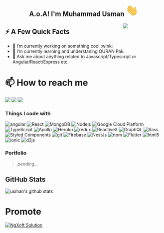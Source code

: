 <h2 align="center"> A.o.A! I'm Muhammad Usman <img src="https://raw.githubusercontent.com/ABSphreak/ABSphreak/master/gifs/Hi.gif" width="40px" /></h1>


<img align="right" src="https://www.mygo.ge/uploads/blog/1584023795.jpg"   width="25%"/>
<h2>⚡️ A Few Quick Facts</h2>
<ul>
<li>🔭 I’m currently working on something cool :wink: </li>
<li>🌱 I’m currently learning and understaning QURAN Pak.</li>
<li>💬 Ask me about anything related to Javascript/Typescript or Angular/React/Express etc.</li>
</ul>

# 📫 How to reach me

<p><a href="https://www.linkedin.com/in/muhammad-usman-a587a611b"><img src="https://img.shields.io/badge/linkedin-%230077B5.svg?&style=for-the-badge&logo=linkedin&logoColor=white" height=25></a> <a href="https://www.instagram.com/m_usman_qurashi/"><img src="https://img.shields.io/badge/instagram-%23E4405F.svg?&style=for-the-badge&logo=instagram&logoColor=white" height=25></a> <a href="https://stackoverflow.com/users/10800626/muhammad-usman"><img src="https://img.shields.io/badge/stackoverflow-%2312100E.svg?&style=for-the-badge&logo=stackoverflow&logoColor=white" height=25></a> </p>
<!--
<p><a href="https://www.ngxoft.com">➡️ Check out my website</a></p>
-->

<h3>Things I code with</h3>
<p>
  <img alt="angular" src="https://img.shields.io/badge/-Angular-DD0031?style=flat-square&logo=angular&logoColor=white" />
  <img alt="React" src="https://img.shields.io/badge/-React-45b8d8?style=flat-square&logo=react&logoColor=white" />
  <img alt="MongoDB" src="https://img.shields.io/badge/-MongoDB-13aa52?style=flat-square&logo=mongodb&logoColor=white" />
  <img alt="Nodejs" src="https://img.shields.io/badge/-Nodejs-43853d?style=flat-square&logo=Node.js&logoColor=white" />
  <img alt="Google Cloud Platform" src="https://img.shields.io/badge/-Google_Cloud_Platform-1a73e8?style=flat-square&logo=google-cloud&logoColor=white" />
  <img alt="TypeScript" src="https://img.shields.io/badge/-TypeScript-007ACC?style=flat-square&logo=typescript&logoColor=white" />
  <img alt="Apollo" src="https://img.shields.io/badge/-Apollo%20GraphQL-311C87?style=flat-square&logo=apollo-graphql&logoColor=white" />
  <img alt="Heroku" src="https://img.shields.io/badge/-Heroku-430098?style=flat-square&logo=heroku&logoColor=white" />
  <img alt="redux" src="https://img.shields.io/badge/-Redux-764ABC?style=flat-square&logo=redux&logoColor=white" />
  <img alt="ReactiveX" src="https://img.shields.io/badge/-RxJs-B7178C?style=flat-square&logo=reactivex&logoColor=white" />
  <img alt="GraphQL" src="https://img.shields.io/badge/-GraphQL-E10098?style=flat-square&logo=graphql&logoColor=white" />
  <img alt="Sass" src="https://img.shields.io/badge/-Sass-CC6699?style=flat-square&logo=sass&logoColor=white" />
  <img alt="Styled Components" src="https://img.shields.io/badge/-Styled_Components-db7092?style=flat-square&logo=styled-components&logoColor=white" />
  <img alt="git" src="https://img.shields.io/badge/-Git-F05032?style=flat-square&logo=git&logoColor=white" />
  <img alt="Firebase" src="https://img.shields.io/badge/firebase-__-red" />
  <img alt="NestJs" src="https://img.shields.io/badge/-NestJs-ea2845?style=flat-square&logo=nestjs&logoColor=white" />
  <img alt="npm" src="https://img.shields.io/badge/-NPM-CB3837?style=flat-square&logo=npm&logoColor=white" />
  <img alt="Flutter" src="https://img.shields.io/badge/flutter-ea2845?style=flat-square&logo=flutter&logoColor=white" />
  <img alt="html5" src="https://img.shields.io/badge/-HTML5-E34F26?style=flat-square&logo=html5&logoColor=white" />
  <img alt="ionic" src="https://img.shields.io/badge/-ionic-ea2845?style=flat-square&logo=ionic&logoColor=white" />
  <img alt="d3js" src="https://img.shields.io/badge/-D3.js-F9A03C?style=flat-square&logo=d3.js&logoColor=white" />
 
</p>

### Portfolio

> *pending...*

<h2>GitHub Stats</h2>

![usman's github stats](https://github-readme-stats.vercel.app/api?username=usmanmanii&show_icons=true&theme=dracula&hide=stars,issues)

# Promote
<p><a href="https://ngxoft-solution.business.site/"><img src="https://img.shields.io/badge/NgXoft%20Solution-%3B)-%23a000b5" alt="NgXoft Solution"></a></p>
